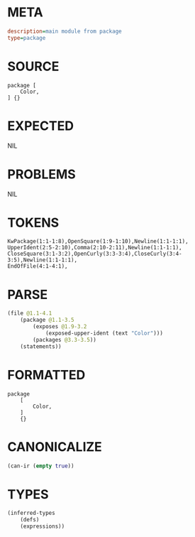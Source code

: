 # META
~~~ini
description=main module from package
type=package
~~~
# SOURCE
~~~roc
package [
    Color,
] {}
~~~
# EXPECTED
NIL
# PROBLEMS
NIL
# TOKENS
~~~zig
KwPackage(1:1-1:8),OpenSquare(1:9-1:10),Newline(1:1-1:1),
UpperIdent(2:5-2:10),Comma(2:10-2:11),Newline(1:1-1:1),
CloseSquare(3:1-3:2),OpenCurly(3:3-3:4),CloseCurly(3:4-3:5),Newline(1:1-1:1),
EndOfFile(4:1-4:1),
~~~
# PARSE
~~~clojure
(file @1.1-4.1
	(package @1.1-3.5
		(exposes @1.9-3.2
			(exposed-upper-ident (text "Color")))
		(packages @3.3-3.5))
	(statements))
~~~
# FORMATTED
~~~roc
package
	[
		Color,
	]
	{}
~~~
# CANONICALIZE
~~~clojure
(can-ir (empty true))
~~~
# TYPES
~~~clojure
(inferred-types
	(defs)
	(expressions))
~~~
